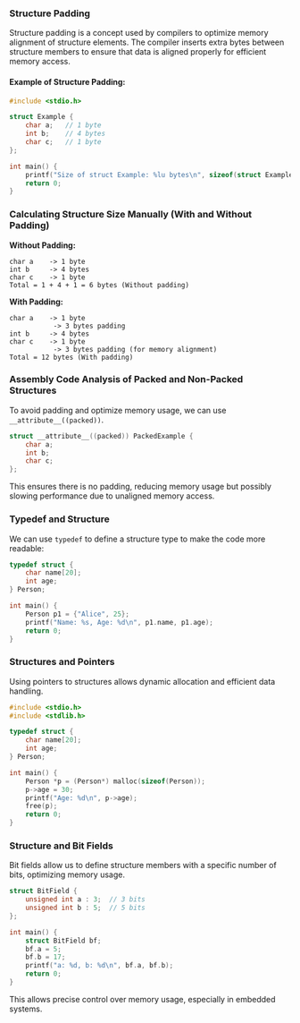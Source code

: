 ### Structure Padding
Structure padding is a concept used by compilers to optimize memory alignment of structure elements. The compiler inserts extra bytes between structure members to ensure that data is aligned properly for efficient memory access.

#### Example of Structure Padding:
```c
#include <stdio.h>

struct Example {
    char a;   // 1 byte
    int b;    // 4 bytes
    char c;   // 1 byte
};

int main() {
    printf("Size of struct Example: %lu bytes\n", sizeof(struct Example));
    return 0;
}
```

### Calculating Structure Size Manually (With and Without Padding)
**Without Padding:**
```
char a    -> 1 byte
int b     -> 4 bytes
char c    -> 1 byte
Total = 1 + 4 + 1 = 6 bytes (Without padding)
```

**With Padding:**
```
char a    -> 1 byte
           -> 3 bytes padding
int b     -> 4 bytes
char c    -> 1 byte
           -> 3 bytes padding (for memory alignment)
Total = 12 bytes (With padding)
```

### Assembly Code Analysis of Packed and Non-Packed Structures
To avoid padding and optimize memory usage, we can use `__attribute__((packed))`.

```c
struct __attribute__((packed)) PackedExample {
    char a;
    int b;
    char c;
};
```
This ensures there is no padding, reducing memory usage but possibly slowing performance due to unaligned memory access.

### Typedef and Structure
We can use `typedef` to define a structure type to make the code more readable:
```c
typedef struct {
    char name[20];
    int age;
} Person;

int main() {
    Person p1 = {"Alice", 25};
    printf("Name: %s, Age: %d\n", p1.name, p1.age);
    return 0;
}
```

### Structures and Pointers
Using pointers to structures allows dynamic allocation and efficient data handling.
```c
#include <stdio.h>
#include <stdlib.h>

typedef struct {
    char name[20];
    int age;
} Person;

int main() {
    Person *p = (Person*) malloc(sizeof(Person));
    p->age = 30;
    printf("Age: %d\n", p->age);
    free(p);
    return 0;
}
```

### Structure and Bit Fields
Bit fields allow us to define structure members with a specific number of bits, optimizing memory usage.

```c
struct BitField {
    unsigned int a : 3;  // 3 bits
    unsigned int b : 5;  // 5 bits
};

int main() {
    struct BitField bf;
    bf.a = 5;
    bf.b = 17;
    printf("a: %d, b: %d\n", bf.a, bf.b);
    return 0;
}
```
This allows precise control over memory usage, especially in embedded systems.
